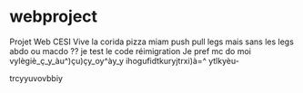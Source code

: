 # webproject

Projet Web CESI
Vive la corida
pizza miam
push pull legs mais sans les legs
abdo ou macdo ??
je test le code
réimigration
Je pref mc do moi
vylègiè_ç_y_àu^)çu)çy_oy^ày_y
ihogufidtkuryjtrxi)à=^
ytlkyèu-


trcyyuvovbbiy